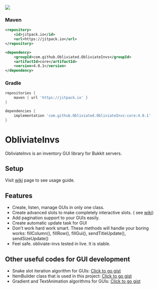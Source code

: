 [![](https://jitpack.io/v/Obliviated/obliviate-invs.svg)](https://jitpack.io/#Obliviated/obliviate-invs)

### Maven

```xml
<repository>
    <id>jitpack.io</id>
    <url>https://jitpack.io</url>
</repository>

<dependency>
    <groupId>com.github.Obliviated.ObliviateInvs</groupId>
    <artifactId>core</artifactId>
    <version>4.0.1</version>
</dependency>
```
### Gradle
```gradle
repositories {
    maven { url 'https://jitpack.io' }
}

dependencies {
    implementation 'com.github.Obliviated.ObliviateInvs:core:4.0.1'
}
```

# ObliviateInvs

ObliviateInvs is an inventory GUI library for Bukkit servers.

## Setup

Visit [wiki](https://github.com/Obliviated/obliviate-invs/wiki/) page to see usage guide.

## Features

- Create, listen, manage GUIs in only one class.
- Create advanced slots to make completely interactive slots. (
  see [wiki](https://github.com/Obliviated/obliviate-invs/wiki/Advanced-Slots))
- Add pagination support to your GUIs easily.
- Create automatic update task for GUI
- Don't work hard work smart. These methods will handle your boring works: fillColumn(), fillRow(), fillGui(),
  sendTitleUpdate(), sendSizeUpdate()
- Feel safe. obliviate-invs tested in live. It is stable.

## Other useful codes for GUI development

* Snake slot iteration algorithm for
  GUIs: [Click to go gist](https://gist.github.com/Obliviated/67c241c099d26e933a7662ba906322ce)
* ItemBuilder class that is used in this
  project: [Click to go gist](https://gist.github.com/Obliviated/af71812e9235025be348f2600502d6cd)
* Gradient and TextAnimation algorithms for
  GUIs: [Click to go gist](https://gist.github.com/Obliviated/c741466e33bb359210de3a24bb52c7c6)
